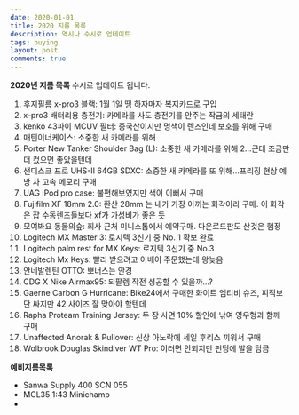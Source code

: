 ```yaml
---
date: 2020-01-01
title: 2020 지름 목록
description: 역시나 수시로 업데이트
tags: buying
layout: post
comments: true
---
```

**2020년 지름 목록**
수시로 업데이트 됩니다.

1. 후지필름 x-pro3 블랙: 1월 1일 땡 하자마자 복지카드로 구입
2. x-pro3 배터리용 충전기: 카메라를 사도 충전기를 안주는 작금의 세태란 
3. kenko 43파이 MCUV 필터: 중국산이지만 명색이 렌즈인데 보호를 위해 구매   
4. 매틴이너케이스: 소중한 새 카메라를 위해
5. Porter New Tanker Shoulder Bag (L): 소중한 새 카메라를 위해 2...근데 조금만 더 컸으면 좋았을텐데
6. 샌디스크 프로 UHS-II 64GB SDXC: 소중한 새 카메라를 또 위해...프리징 현상 예방 차 고속 메모리 구매
7. UAG iPod pro case: 불편해보였지만 색이 이뻐서 구매
8. Fujifilm XF 18mm 2.0: 환산 28mm 는 내가 가장 아끼는 화각이라 구매. 이 화각은 잡 수동렌즈들보다 xf가 가성비가 좋은 듯
9. 모여봐요 동물의숲: 회사 근처 미니스톱에서 예약구매. 다운로드판도 산것은 햄정
10. Logitech MX Master 3: 로지텍 3신기 중 No. 1 확보 완료
11. Logitech palm rest for MX Keys: 로지텍 3신기 중 No.3
12. Logitech Mx Keys: 빨리 받으려고 이베이 주문했는데 왕늦음
13. 안네발렌틴 OTTO: 뽀너스는 안경
14. CDG X Nike Airmax95: 되팔렘 작전 성공할 수 있을까...?
15. Gaerne Carbon G Hurricane: Bike24에서 구매한 화이트 엠티비 슈즈, 피직보단 싸지만 42 사이즈 잘 맞아야 할텐데
16. Rapha Proteam Training Jersey: 두 장 사면 10% 할인에 낚여 영우형과 함께 구매
17. Unaffected Anorak & Pullover: 신상 아노락에 세일 후리스 끼워서 구매
18. Wolbrook Douglas Skindiver WT Pro: 이러면 안되지만 펀딩에 발을 담금

  
**예비지름목록** 
- Sanwa Supply 400 SCN 055
- MCL35 1:43 Minichamp
- 
